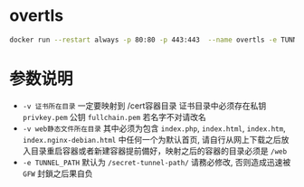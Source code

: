 # overtls
```bash
docker run --restart always -p 80:80 -p 443:443  --name overtls -e TUNNEL_PATH=/secret-tunnel-path/ -v /cert:/cert -v /web:/web -itd chengxudong2020/overtls
```

# 参数说明
- `-v 证书所在目录` 一定要映射到 /cert容器目录 证书目录中必须存在私钥 `privkey.pem` 公钥 `fullchain.pem` 若名字不对请改名
- `-v web静态文件所在目录` 其中必须为包含 `index.php`, `index.html`, `index.htm`, `index.nginx-debian.html`
  中任何一个为默认首页, 请自行从网上下载之后放入目录重启容器或者新建容器提前備好，映射之后的容器的目录必须是 `/web`
- `-e TUNNEL_PATH` 默认为 `/secret-tunnel-path/` 请務必修改, 否则造成迅速被 `GFW` 封鎖之后果自负
